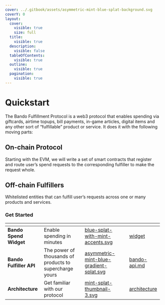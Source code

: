 ```yaml
---
cover: ../.gitbook/assets/asymmetric-mint-blue-splat-background.svg
coverY: 0
layout:
  cover:
    visible: true
    size: full
  title:
    visible: true
  description:
    visible: false
  tableOfContents:
    visible: true
  outline:
    visible: true
  pagination:
    visible: true
---
```


# Quickstart

The Bando Fulfillment Protocol is a web3 protocol that enables spending via giftcards, airtime topups, bill payments, in-game articles, digital items and any other sort of “fulfillable” product or service. It does it with the following moving parts:

## On-chain Protocol

Starting with the EVM, we will write a set of smart contracts that register and route user’s spend requests to the corresponding fulfiller to make the request whole.

## Off-chain Fulfillers

Whitelisted entities that can fulfill user’s requests across one or many products and services.

### Get Started

<table data-view="cards"><thead><tr><th></th><th></th><th data-hidden data-card-cover data-type="files"></th><th data-hidden></th><th data-hidden data-card-target data-type="content-ref"></th></tr></thead><tbody><tr><td><strong>Bando Spend Widget</strong></td><td>Enable spending in minutes</td><td><a href="../.gitbook/assets/blue-splat-with-mint-accents.svg">blue-splat-with-mint-accents.svg</a></td><td></td><td><a href="../widget/">widget</a></td></tr><tr><td><strong>Bando Fulfiller API</strong></td><td>The power of thousands of products to supercharge yours</td><td><a href="../.gitbook/assets/asymmetric-mint-blue-gradient-splat.svg">asymmetric-mint-blue-gradient-splat.svg</a></td><td></td><td><a href="../fulfiller-api/bando-api.md">bando-api.md</a></td></tr><tr><td><strong>Architecture</strong></td><td>Get familiar with our protocol</td><td><a href="../.gitbook/assets/mint-splat-thumbnail-3.svg">mint-splat-thumbnail-3.svg</a></td><td></td><td><a href="architecture/">architecture</a></td></tr></tbody></table>
